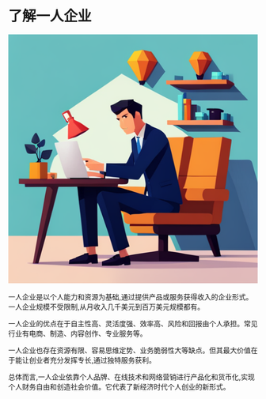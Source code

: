 # 了解一人企业

![](../images/20230804113349.png)

一人企业是以个人能力和资源为基础,通过提供产品或服务获得收入的企业形式。一人企业规模不受限制,从月收入几千美元到百万美元规模都有。

一人企业的优点在于自主性高、灵活度强、效率高、风险和回报由个人承担。常见行业有电商、制造、内容创作、专业服务等。

一人企业也存在资源有限、容易思维定势、业务脆弱性大等缺点。但其最大价值在于能让创业者充分发挥专长,通过独特服务获利。

总体而言,一人企业依靠个人品牌、在线技术和网络营销进行产品化和货币化,实现个人财务自由和创造社会价值。它代表了新经济时代个人创业的新形式。